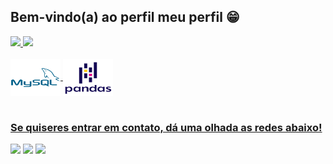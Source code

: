 ## Bem-vindo(a) ao perfil meu perfil 😁

 <div>
   <a href="https://github.com/Lucas-Pereia">
   <img height="180em" src="https://github-readme-stats.vercel.app/api?username=Lucas-Pereia&show_icons=true&theme=tokyonight&include_all_commits=true&count_private=true"/>
   <img height="180em" src="https://github-readme-stats.vercel.app/api/top-langs/?username=Lucas-Pereia&layout=compact&langs_count=6&theme=tokyonight"/>

</div>
<div style="display: inline_block"><br>
  <img align="center" alt="Js" height="60" width="80" src="https://github.com/devicons/devicon/blob/master/icons/mysql/mysql-plain-wordmark.svg">
  <img align="center" alt="HTML" height="60" width="80" src="https://github.com/devicons/devicon/blob/master/icons/pandas/pandas-original-wordmark.svg">
</div>
 
 <br>
 
  ### Se quiseres entrar em contato, dá uma olhada as redes abaixo!
 
<div> 
  <a href="https://instagram.com/luscasdesousa" target="_blank"><img src="https://img.shields.io/badge/-Instagram-%23E4405F?style=for-the-badge&logo=instagram&logoColor=white" target="_blank"></a>
  <a href = "mailto:lucaspereirasousa11@gmail.com"><img src="https://img.shields.io/badge/-Gmail-%23333?style=for-the-badge&logo=gmail&logoColor=white" target="_blank"></a>
  <a href="https://www.linkedin.com/in/lucas-pereira-619825187/" target="_blank"><img src="https://img.shields.io/badge/-LinkedIn-%230077B5?style=for-the-badge&logo=linkedin&logoColor=white" target="_blank"></a> 
 
</div>
